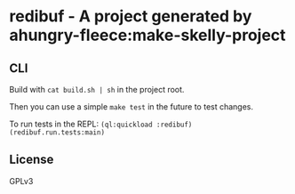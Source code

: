 # redibuf - A project generated by ahungry-fleece:make-skelly-project
## CLI
Build with `cat build.sh | sh` in the project root.

Then you can use a simple `make test` in the future to test changes.

To run tests in the REPL: `(ql:quickload :redibuf) (redibuf.run.tests:main)`

## License
GPLv3
